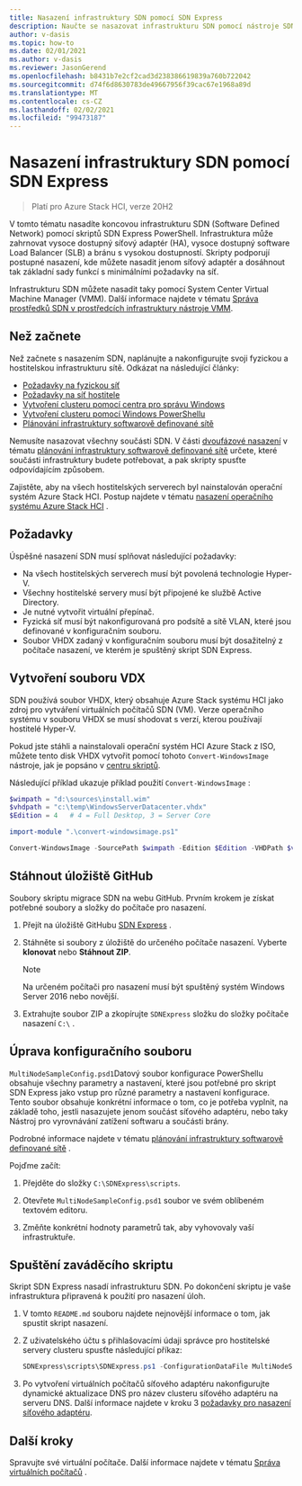 ```yaml
---
title: Nasazení infrastruktury SDN pomocí SDN Express
description: Naučte se nasazovat infrastrukturu SDN pomocí nástroje SDN Express.
author: v-dasis
ms.topic: how-to
ms.date: 02/01/2021
ms.author: v-dasis
ms.reviewer: JasonGerend
ms.openlocfilehash: b8431b7e2cf2cad3d238386619839a760b722042
ms.sourcegitcommit: d74f6d8630783de49667956f39cac67e1968a89d
ms.translationtype: MT
ms.contentlocale: cs-CZ
ms.lasthandoff: 02/02/2021
ms.locfileid: "99473187"
---
```

# <a name="deploy-an-sdn-infrastructure-using-sdn-express"></a>Nasazení infrastruktury SDN pomocí SDN Express

> Platí pro Azure Stack HCI, verze 20H2

V tomto tématu nasadíte koncovou infrastrukturu SDN (Software Defined Network) pomocí skriptů SDN Express PowerShell. Infrastruktura může zahrnovat vysoce dostupný síťový adaptér (HA), vysoce dostupný software Load Balancer (SLB) a bránu s vysokou dostupností.  Skripty podporují postupné nasazení, kde můžete nasadit jenom síťový adaptér a dosáhnout tak základní sady funkcí s minimálními požadavky na síť. 

Infrastrukturu SDN můžete nasadit taky pomocí System Center Virtual Machine Manager (VMM). Další informace najdete v tématu [Správa prostředků SDN v prostředcích infrastruktury nástroje VMM](/system-center/vmm/network-sdn).

## <a name="before-you-begin"></a>Než začnete

Než začnete s nasazením SDN, naplánujte a nakonfigurujte svoji fyzickou a hostitelskou infrastrukturu sítě. Odkázat na následující články:

- [Požadavky na fyzickou síť](../concepts/physical-network-requirements.md)
- [Požadavky na síť hostitele](../concepts/host-network-requirements.md)
- [Vytvoření clusteru pomocí centra pro správu Windows](../deploy/create-cluster.md)
- [Vytvoření clusteru pomocí Windows PowerShellu](../deploy/create-cluster-powershell.md)
- [Plánování infrastruktury softwarově definované sítě](../concepts/plan-software-defined-networking-infrastructure.md)

Nemusíte nasazovat všechny součásti SDN. V části [dvoufázové nasazení](../concepts/plan-software-defined-networking-infrastructure.md#phased-deployment) v tématu [plánování infrastruktury softwarově definované sítě](../concepts/plan-software-defined-networking-infrastructure.md) určete, které součásti infrastruktury budete potřebovat, a pak skripty spusťte odpovídajícím způsobem.

Zajistěte, aby na všech hostitelských serverech byl nainstalován operační systém Azure Stack HCI. Postup najdete v tématu [nasazení operačního systému Azure Stack HCI](../deploy/operating-system.md) .

## <a name="requirements"></a>Požadavky

Úspěšné nasazení SDN musí splňovat následující požadavky:

- Na všech hostitelských serverech musí být povolená technologie Hyper-V.
- Všechny hostitelské servery musí být připojené ke službě Active Directory.
- Je nutné vytvořit virtuální přepínač.
- Fyzická síť musí být nakonfigurovaná pro podsítě a sítě VLAN, které jsou definované v konfiguračním souboru.
- Soubor VHDX zadaný v konfiguračním souboru musí být dosažitelný z počítače nasazení, ve kterém je spuštěný skript SDN Express.

## <a name="create-the-vdx-file"></a>Vytvoření souboru VDX

SDN používá soubor VHDX, který obsahuje Azure Stack systému HCI jako zdroj pro vytváření virtuálních počítačů SDN (VM). Verze operačního systému v souboru VHDX se musí shodovat s verzí, kterou používají hostitelé Hyper-V.

Pokud jste stáhli a nainstalovali operační systém HCI Azure Stack z ISO, můžete tento disk VHDX vytvořit pomocí tohoto `Convert-WindowsImage` nástroje, jak je popsáno v [centru skriptů](https://gallery.technet.microsoft.com/scriptcenter/Convert-WindowsImageps1-0fe23a8f).

Následující příklad ukazuje příklad použití `Convert-WindowsImage` :

 ```powershell
$wimpath = "d:\sources\install.wim"
$vhdpath = "c:\temp\WindowsServerDatacenter.vhdx"
$Edition = 4   # 4 = Full Desktop, 3 = Server Core

import-module ".\convert-windowsimage.ps1"

Convert-WindowsImage -SourcePath $wimpath -Edition $Edition -VHDPath $vhdpath -SizeBytes 500GB -DiskLayout UEFI
```

## <a name="download-the-github-repository"></a>Stáhnout úložiště GitHub

Soubory skriptu migrace SDN na webu GitHub. Prvním krokem je získat potřebné soubory a složky do počítače pro nasazení.

1. Přejít na úložiště GitHubu [SDN Express](https://github.com/microsoft/SDN) .

1. Stáhněte si soubory z úložiště do určeného počítače nasazení. Vyberte **klonovat** nebo **Stáhnout ZIP**.

    > [!NOTE]
    > Na určeném počítači pro nasazení musí být spuštěný systém Windows Server 2016 nebo novější.

1. Extrahujte soubor ZIP a zkopírujte `SDNExpress` složku do složky počítače nasazení `C:\` .

## <a name="edit-the-configuration-file"></a>Úprava konfiguračního souboru

`MultiNodeSampleConfig.psd1`Datový soubor konfigurace PowerShellu obsahuje všechny parametry a nastavení, které jsou potřebné pro skript SDN Express jako vstup pro různé parametry a nastavení konfigurace. Tento soubor obsahuje konkrétní informace o tom, co je potřeba vyplnit, na základě toho, jestli nasazujete jenom součást síťového adaptéru, nebo taky Nástroj pro vyrovnávání zatížení softwaru a součásti brány.

Podrobné informace najdete v tématu [plánování infrastruktury softwarově definované sítě](../concepts/plan-software-defined-networking-infrastructure.md) .

Pojďme začít:

1. Přejděte do složky `C:\SDNExpress\scripts`.

1. Otevřete `MultiNodeSampleConfig.psd1` soubor ve svém oblíbeném textovém editoru.

1. Změňte konkrétní hodnoty parametrů tak, aby vyhovovaly vaší infrastruktuře.

## <a name="run-the-deployment-script"></a>Spuštění zaváděcího skriptu

Skript SDN Express nasadí infrastrukturu SDN. Po dokončení skriptu je vaše infrastruktura připravená k použití pro nasazení úloh.

1. V tomto `README.md` souboru najdete nejnovější informace o tom, jak spustit skript nasazení.  

1. Z uživatelského účtu s přihlašovacími údaji správce pro hostitelské servery clusteru spusťte následující příkaz:

    ```powershell
    SDNExpress\scripts\SDNExpress.ps1 -ConfigurationDataFile MultiNodeSampleConfig.psd1 -Verbose
    ```

1. Po vytvoření virtuálních počítačů síťového adaptéru nakonfigurujte dynamické aktualizace DNS pro název clusteru síťového adaptéru na serveru DNS. Další informace najdete v kroku 3 [požadavky pro nasazení síťového adaptéru](/windows-server/networking/sdn/plan/installation-and-preparation-requirements-for-deploying-network-controller#step-3-configure-dynamic-dns-registration-for-network-controller).

## <a name="next-steps"></a>Další kroky

Spravujte své virtuální počítače. Další informace najdete v tématu [Správa virtuálních počítačů](../manage/vm.md) .